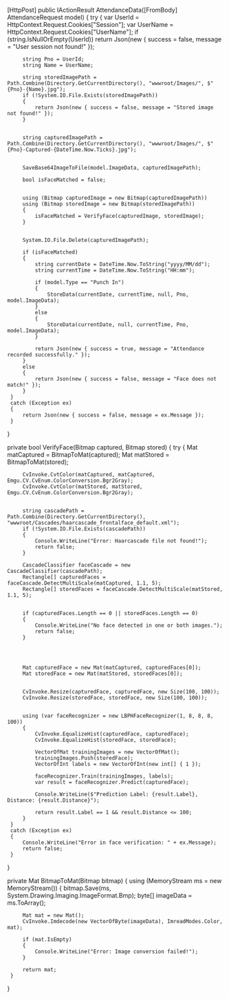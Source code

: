  [HttpPost]
 public IActionResult AttendanceData([FromBody] AttendanceRequest model)
 {
     try
     {
         var UserId = HttpContext.Request.Cookies["Session"];
         var UserName = HttpContext.Request.Cookies["UserName"];
         if (string.IsNullOrEmpty(UserId))
             return Json(new { success = false, message = "User session not found!" });

         string Pno = UserId;
         string Name = UserName;

         string storedImagePath = Path.Combine(Directory.GetCurrentDirectory(), "wwwroot/Images/", $"{Pno}-{Name}.jpg");
         if (!System.IO.File.Exists(storedImagePath))
         {
             return Json(new { success = false, message = "Stored image not found!" });
         }


         string capturedImagePath = Path.Combine(Directory.GetCurrentDirectory(), "wwwroot/Images/", $"{Pno}-Captured-{DateTime.Now.Ticks}.jpg");


         SaveBase64ImageToFile(model.ImageData, capturedImagePath);

         bool isFaceMatched = false;


         using (Bitmap capturedImage = new Bitmap(capturedImagePath))
         using (Bitmap storedImage = new Bitmap(storedImagePath))
         {
             isFaceMatched = VerifyFace(capturedImage, storedImage);
         }


         System.IO.File.Delete(capturedImagePath);

         if (isFaceMatched)
         {
             string currentDate = DateTime.Now.ToString("yyyy/MM/dd");
             string currentTime = DateTime.Now.ToString("HH:mm");

             if (model.Type == "Punch In")
             {
                 StoreData(currentDate, currentTime, null, Pno, model.ImageData);
             }
             else
             {
                 StoreData(currentDate, null, currentTime, Pno, model.ImageData);
             }

             return Json(new { success = true, message = "Attendance recorded successfully." });
         }
         else
         {
             return Json(new { success = false, message = "Face does not match!" });
         }
     }
     catch (Exception ex)
     {
         return Json(new { success = false, message = ex.Message });
     }
 }

 




 private bool VerifyFace(Bitmap captured, Bitmap stored)
 {
     try
     {
         Mat matCaptured = BitmapToMat(captured);
         Mat matStored = BitmapToMat(stored);


         CvInvoke.CvtColor(matCaptured, matCaptured, Emgu.CV.CvEnum.ColorConversion.Bgr2Gray);
         CvInvoke.CvtColor(matStored, matStored, Emgu.CV.CvEnum.ColorConversion.Bgr2Gray);


         string cascadePath = Path.Combine(Directory.GetCurrentDirectory(), "wwwroot/Cascades/haarcascade_frontalface_default.xml");
         if (!System.IO.File.Exists(cascadePath))
         {
             Console.WriteLine("Error: Haarcascade file not found!");
             return false;
         }

         CascadeClassifier faceCascade = new CascadeClassifier(cascadePath);
         Rectangle[] capturedFaces = faceCascade.DetectMultiScale(matCaptured, 1.1, 5);
         Rectangle[] storedFaces = faceCascade.DetectMultiScale(matStored, 1.1, 5);


         if (capturedFaces.Length == 0 || storedFaces.Length == 0)
         {
             Console.WriteLine("No face detected in one or both images.");
             return false;
         }




         Mat capturedFace = new Mat(matCaptured, capturedFaces[0]);
         Mat storedFace = new Mat(matStored, storedFaces[0]);


         CvInvoke.Resize(capturedFace, capturedFace, new Size(100, 100));
         CvInvoke.Resize(storedFace, storedFace, new Size(100, 100));


         using (var faceRecognizer = new LBPHFaceRecognizer(1, 8, 8, 8, 100))
         {
             CvInvoke.EqualizeHist(capturedFace, capturedFace);
             CvInvoke.EqualizeHist(storedFace, storedFace);

             VectorOfMat trainingImages = new VectorOfMat();
             trainingImages.Push(storedFace);
             VectorOfInt labels = new VectorOfInt(new int[] { 1 });

             faceRecognizer.Train(trainingImages, labels);
             var result = faceRecognizer.Predict(capturedFace);

             Console.WriteLine($"Prediction Label: {result.Label}, Distance: {result.Distance}");

             return result.Label == 1 && result.Distance <= 100;
         }
     }
     catch (Exception ex)
     {
         Console.WriteLine("Error in face verification: " + ex.Message);
         return false;
     }
 }



 private Mat BitmapToMat(Bitmap bitmap)
 {
     using (MemoryStream ms = new MemoryStream())
     {
         bitmap.Save(ms, System.Drawing.Imaging.ImageFormat.Bmp);
         byte[] imageData = ms.ToArray();

         Mat mat = new Mat();
         CvInvoke.Imdecode(new VectorOfByte(imageData), ImreadModes.Color, mat);

         if (mat.IsEmpty)
         {
             Console.WriteLine("Error: Image conversion failed!");
         }

         return mat;
     }
 }
